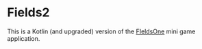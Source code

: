 # Fields2
This is a Kotlin (and upgraded) version of the [FIeldsOne](https://github.com/Kosevski/FielsOne) mini game application.
